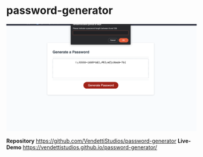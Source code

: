# password-generator
![Screenshot](SS.png)

**Repository**
https://github.com/VendettiStudios/password-generator
**Live-Demo**
https://vendettistudios.github.io/password-generator/
